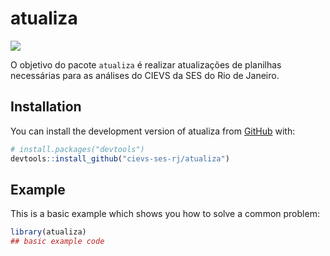 
# atualiza

<!-- badges: start -->
<!-- badges: end -->
![](https://raw.githubusercontent.com/cievs-ses-rj/cievs-ses-rj/main/logo/logo_cievs.png)

O objetivo do pacote `atualiza` é realizar atualizações de planilhas necessárias para as análises do CIEVS da SES do Rio de Janeiro.

## Installation

You can install the development version of atualiza from [GitHub](https://github.com/) with:

``` r
# install.packages("devtools")
devtools::install_github("cievs-ses-rj/atualiza")
```

## Example

This is a basic example which shows you how to solve a common problem:

``` r
library(atualiza)
## basic example code
```

